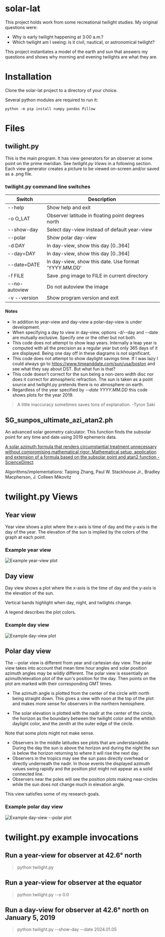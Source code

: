 # solar-lat

This project holds work from some recreational twilight studies. My original questions were:

 * Why is early twilight happening at 3:00 a.m.?
 * Which twilight am I seeing: is it civil, nautical, or astronomical twilight?

This project instantiates a model of the earth and sun that answers my questions and shows why morning and evening twilights are what they are. 

# Installation

Clone the solar-lat project to a directory of your choice.

Several python modules are required to run it:
```
python -m pip install numpy pandas Pillow
```

# Files

## twilight.py

This is the main program. It has view generators for an observer at some point on the prime meridian. See *twilight.py Views* in a following section. Each view generator creates a picture to be viewed on-screen and/or saved as a .png file.

### twilight.py command line switches

| Switch        | Description                                         |
| ------------- | --------------------------------------------------- |
| --help        | Show help and exit                                  |
| -o O_LAT      | Observer latitude in floating point degrees north   |
| --show-day    | Select day-view instead of default year-view        |
| --polar       | Show polar day-view                                 |
| -d DAY        | In day-view, show this day [0..364]                 |
| --day=DAY     | In day-view, show this day [0..364]                 |
| --date=DATE   | In day-view, show this date. Use format 'YYYY.MM.DD'|
| -f FILE       | Save .png image to FILE in current directory        |
| --no-autoview | Do not autoview the image                           |
| -v --version  | Show program version and exit                       |

#### Notes

* In addition to year-view and day-view a polar-day-view is under development.
* When specifying a day to view in day-view, options -d/--day and --date are mutually exclusive. Specify one or the other but not both.
* This code does not attempt to show leap years. Internally a leap year is computed with all the precision as a regular year but only 365 days of it are displayed. Being one day off in these diagrams is not significant.
* This code does not attempt to show daylight savings time. If I was lazy I could always go to https://www.timeanddate.com/sun/usa/boston and see what they say about DST. But what fun is that?
* This code doesn't correct for the sun being a non-zero width disc nor does it correct for atmospheric refraction. The sun is taken as a point source and twilight.py pretends there is no atmosphere on earth.
* Regardless of the year specified by *--date YYYY.MM.DD* this code shows plots for the year 2019.

> A little inaccuracy sometimes saves tons of explanation. -Tyron Saki

## SG_sunpos_ultimate_azi_atan2.ph

An advanced solar geometry calculator. This function finds the subsolar point for any time and date using 2019 ephemeris data.

[A solar azimuth formula that renders circumstantial treatment unnecessary without compromising mathematical rigor: Mathematical setup, application and extension of a formula based on the subsolar point and atan2 function - ScienceDirect](https://www.sciencedirect.com/science/article/pii/S0960148121004031)

Algorithms/implementations: Taiping Zhang, Paul W. Stackhouse Jr., Bradley Macpherson, J. Colleen Mikovitz
 
# twilight.py Views

## Year view

Year view shows a plot where the x-axis is time of day and the y-axis is the day of the year. The elevation of the sun is implied by the colors of the graph at each point.

### Example year view

![Example year-view plot](images/twilight_year_lat-43.png "Twilight year-view from 42.6 degrees north")

## Day view

Day view shows a plot where the x-axis is the time of day and the y-axis is the elevation of the sun.

Vertical bands highlight when day, night, and twilights change.

A legend describes the plot colors.

### Example day view

![Example day-view plot](images/twilight_day_69_lat-43.png "Twilight day-view from 42.6 degrees north")

## Polar day view

The --polar view is different from year and cartesian day view.
The polar view takes into account that mean time hour angles and solar
position azimuth angles may be wildly different. The polar view is
essentially an azimuth/elevation plot of the sun's position for the day.
Then points on the plot are marked with their corresponding GMT times.
    
 * The azimuth angle is plotted from the center of the circle with north
   being straight down. This gives a view with noon at the top of the plot
   and makes more sense for observers in the northern hemisphere.
 
 * The solar elevation is plotted with the nadir at the center of the
   circle, the horizon as the boundary between the twilight color and the
   whitish daylight color, and the zenith at the outer edge of the circle.

Note that some plots might not make sense.

 * Observers in the middle latitudes see plots that are understandable. During the day the sun is above the horizon
   and during the night the sun is below the horizon returning to where it will rise the next day.
 * Observers in the tropics may see the sun pass directly overhead or directly underneath the nadir.
   In those events the displayed azimuth values swing rapidly and the position plot might not appear as a solid connected line.
 * Observers near the poles will see the position plots making near-circles while the sun does not change much in
   elevation angle.
 
This view satisfies some of my research goals.

### Example polar day view

![Example day-view --polar plot](images/twilight_day_171_lat-42.6_polar.png "Twilight --polar day-view from 42.6 degrees north")

# twilight.py example invocations

## Run a year-view for observer at 42.6° north

> python twilight.py

## Run a year-view for observer at the equator

> python twilight.py --o 0.0

## Run a day-view for observer at 42.6° north on January 5, 2019

> python twilight.py --show-day --date 2024.01.05

